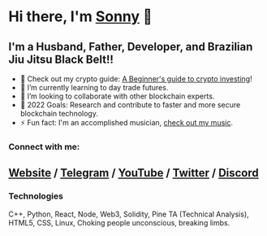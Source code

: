 # Hi there, I'm [Sonny](https://sonnyparlin.com) 👋 


## I'm a Husband, Father, Developer, and Brazilian Jiu Jitsu Black Belt!!

- 🔭 Check out my crypto guide: [A Beginner's guide to crypto investing](https://bit.ly/cryptoguide2022)!
- 🌱 I’m currently learning to day trade futures.
- 👯 I’m looking to collaborate with other blockchain experts.
- 🥅 2022 Goals: Research and contribute to faster and more secure blockchain technology.
- ⚡ Fun fact: I'm an accomplished musician, [check out my music](https://music.youtube.com/playlist?list=PLj9lh13xPM4NtMGzpbghwBlWZ_3LaUk_P&feature=share).

### Connect with me:

[Website](http://sonnyparlin.com) /
[Telegram](https://t.me/sonnygrapples) /
[YouTube](https://www.youtube.com/c/sonnyparlin) /
[Twitter](https://twitter.com/santinoparlucci) /
[Discord](discordapp.com/users/sonnyjitsu#5631)
---

### Technologies

C++, Python, React, Node, Web3, Solidity, Pine TA (Technical Analysis), HTML5, CSS, Linux, Choking people unconscious, breaking limbs.
